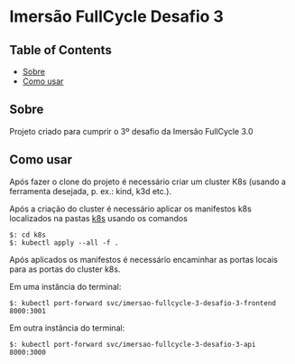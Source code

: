 # Imersão FullCycle Desafio 3

## Table of Contents

- [Sobre](#about)
- [Como usar](#usage)

## Sobre <a name = "about"></a>

Projeto criado para cumprir o 3º desafio da Imersão FullCycle 3.0

## Como usar <a name = "usage"></a>

Após fazer o clone do projeto é necessário criar um cluster K8s (usando a ferramenta desejada, p. ex.: kind, k3d etc.).

Após a criação do cluster é necessário aplicar os manifestos k8s localizados na pastas [k8s](k8s) usando os comandos 

```
$: cd k8s
$: kubectl apply --all -f . 
```

Após aplicados os manifestos é necessário encaminhar as portas locais para as portas do cluster k8s.

Em uma instância do terminal:

```
$: kubectl port-forward svc/imersao-fullcycle-3-desafio-3-frontend 8000:3001
```

Em outra instância do terminal:

```
$: kubectl port-forward svc/imersao-fullcycle-3-desafio-3-api 8000:3000
```